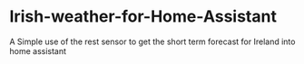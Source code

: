 # Irish-weather-for-Home-Assistant
A Simple use of the rest sensor to get the short term forecast for Ireland into home assistant
